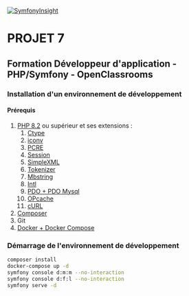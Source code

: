 [![SymfonyInsight](https://insight.symfony.com/projects/2e68d35b-9177-4291-bdaa-7099fe49be24/big.svg)](https://insight.symfony.com/projects/2e68d35b-9177-4291-bdaa-7099fe49be24)

# PROJET 7
## Formation Développeur d'application - PHP/Symfony - OpenClassrooms

### Installation d'un environnement de développement

#### Prérequis
 1. [PHP 8.2](https://www.php.net/downloads) ou supérieur et ses extensions :
	 1. [Ctype](https://www.php.net/book.ctype)
	 2. [iconv](https://www.php.net/book.iconv)
	 3. [PCRE](https://www.php.net/book.pcre)
	 4. [Session](https://www.php.net/book.session)
	 5. [SimpleXML](https://www.php.net/book.simplexml)
	 6. [Tokenizer](https://www.php.net/book.tokenizer)
	 7. [Mbstring](https://www.php.net/book.mbstring)
	 8. [Intl](https://www.php.net/book.intl)
	 9. [PDO + PDO Mysql](https://www.php.net/book.pdo)
	 10. [OPcache](https://www.php.net/book.opcache)
	 11. [cURL](https://www.php.net/book.curl)
 2. [Composer](https://getcomposer.org/doc/00-intro.md)
 3. Git
 4. [Docker + Docker Compose](https://www.docker.com/)

### Démarrage de l'environnement de développement
```bash
composer install
docker-compose up -d
symfony console d:m:m --no-interaction
symfony console d:f:l --no-interaction
symfony serve -d
```
